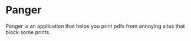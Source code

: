 # Panger
Panger is an application that helps you print pdfs from annoying sites that block some prints.
